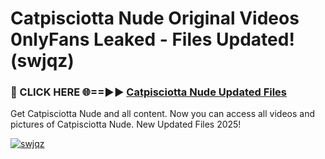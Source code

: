 # Catpisciotta Nude Original Videos 0nlyFans Leaked - Files Updated! (swjqz)

<h3>🔴 CLICK HERE 🌐==►► <a href="https://tinyurl.com/y5r63du9" rel="nofollow">Catpisciotta Nude Updated Files</a></h3>

Get Catpisciotta Nude and all content. Now you can access all videos and pictures of Catpisciotta Nude. New Updated Files 2025!

[![swjqz](https://i.imgur.com/UVo9nyh.gif)](https://tinyurl.com/y5r63du9)